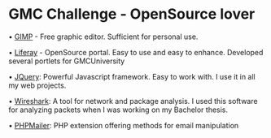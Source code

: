 # GMC Challenge - OpenSource lover
• [GIMP](https://github.com/GNOME/gimp) - Free graphic editor. Sufficient for personal use.

• [Liferay](https://github.com/liferay) - OpenSource portal. Easy to use and easy to enhance. Developed several portlets for GMCUniversity

• [JQuery](https://github.com/jquery): Powerful Javascript framework. Easy to work with. I use it in all my web projects.

• [Wireshark](https://github.com/wireshark): A tool for network and package analysis. I used this software for analyzing packets when I was working on my Bachelor thesis. 

• [PHPMailer](https://github.com/PHPMailer): PHP extension offering methods for email manipulation 
